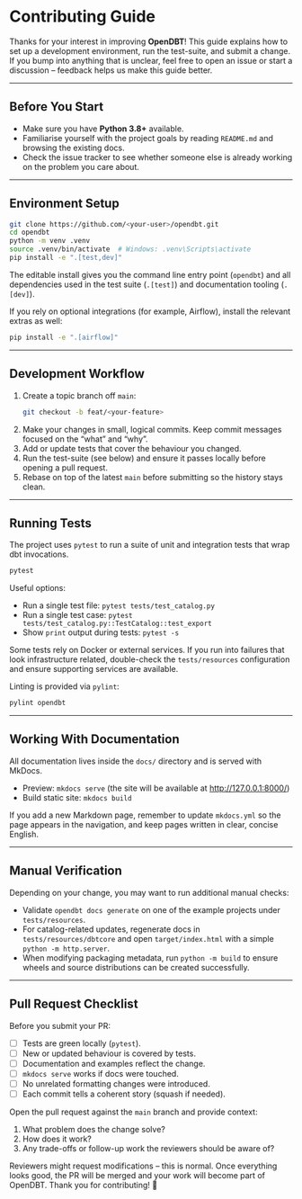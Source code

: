 # Contributing Guide

Thanks for your interest in improving **OpenDBT**! This guide explains how to set up a development
environment, run the test-suite, and submit a change. If you bump into anything that is unclear, feel free
to open an issue or start a discussion – feedback helps us make this guide better.

---

## Before You Start

- Make sure you have **Python 3.8+** available.
- Familiarise yourself with the project goals by reading `README.md` and browsing the existing docs.
- Check the issue tracker to see whether someone else is already working on the problem you care about.

---

## Environment Setup

```bash
git clone https://github.com/<your-user>/opendbt.git
cd opendbt
python -m venv .venv
source .venv/bin/activate  # Windows: .venv\Scripts\activate
pip install -e ".[test,dev]"
```

The editable install gives you the command line entry point (`opendbt`) and all dependencies used in the
test suite (`.[test]`) and documentation tooling (`.[dev]`).

If you rely on optional integrations (for example, Airflow), install the relevant extras as well:

```bash
pip install -e ".[airflow]"
```

---

## Development Workflow

1. Create a topic branch off `main`:
   ```bash
   git checkout -b feat/<your-feature>
   ```
2. Make your changes in small, logical commits. Keep commit messages focused on the “what” and “why”.
3. Add or update tests that cover the behaviour you changed.
4. Run the test-suite (see below) and ensure it passes locally before opening a pull request.
5. Rebase on top of the latest `main` before submitting so the history stays clean.

---

## Running Tests

The project uses `pytest` to run a suite of unit and integration tests that wrap dbt invocations.

```bash
pytest
```

Useful options:

- Run a single test file: `pytest tests/test_catalog.py`
- Run a single test case: `pytest tests/test_catalog.py::TestCatalog::test_export`
- Show `print` output during tests: `pytest -s`

Some tests rely on Docker or external services. If you run into failures that look infrastructure related,
double-check the `tests/resources` configuration and ensure supporting services are available.

Linting is provided via `pylint`:

```bash
pylint opendbt
```

---

## Working With Documentation

All documentation lives inside the `docs/` directory and is served with MkDocs.

- Preview: `mkdocs serve` (the site will be available at http://127.0.0.1:8000/)
- Build static site: `mkdocs build`

If you add a new Markdown page, remember to update `mkdocs.yml` so the page appears in the navigation,
and keep pages written in clear, concise English.

---

## Manual Verification

Depending on your change, you may want to run additional manual checks:

- Validate `opendbt docs generate` on one of the example projects under `tests/resources`.
- For catalog-related updates, regenerate docs in `tests/resources/dbtcore` and open `target/index.html`
  with a simple `python -m http.server`.
- When modifying packaging metadata, run `python -m build` to ensure wheels and source distributions
  can be created successfully.

---

## Pull Request Checklist

Before you submit your PR:

- [ ] Tests are green locally (`pytest`).
- [ ] New or updated behaviour is covered by tests.
- [ ] Documentation and examples reflect the change.
- [ ] `mkdocs serve` works if docs were touched.
- [ ] No unrelated formatting changes were introduced.
- [ ] Each commit tells a coherent story (squash if needed).

Open the pull request against the `main` branch and provide context:

1. What problem does the change solve?
2. How does it work?
3. Any trade-offs or follow-up work the reviewers should be aware of?

Reviewers might request modifications – this is normal. Once everything looks good, the PR will be merged
and your work will become part of OpenDBT. Thank you for contributing! 🎉
